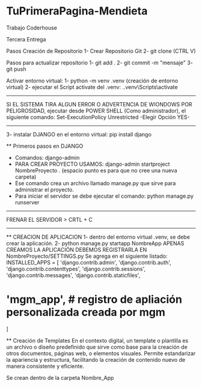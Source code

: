 # TuPrimeraPagina-Mendieta
Trabajo Coderhouse

Tercera Entrega

Pasos Creación de Repositorio
1- Crear Repositorio Git
2- git clone (CTRL V)

Pasos para actualizar repositorio
1- git add . 
2- git commit -m "mensaje"
3- git push

Activar entorno virtual:
1- python -m venv .venv (creación de entorno virtual)
2- ejecutar el Script activate del .venv: .\.venv\Scripts\activate
**********************************************************
SI EL SISTEMA TIRA ALGUN ERROR O ADVERTENCIA DE WIONDOWS POR PELIGROSIDAD, ejecutar desde POWER SHELL (Como administrador), el siguiente comando:
Set-ExecutionPolicy Unrestricted
-Elegir Opción YES- 
***********************************************************
3- instalar DJANGO en el entorno virtual: pip install django


** Primeros pasos en DJANGO
* Comandos: django-admin
* PARA CREAR PROYECTO USAMOS: django-admin startproject NombreProyecto . (espacio punto es para que no cree una nueva carpeta)
* Ese comando crea un archivo llamado manage.py que sirve para administrar el proyecto.
* Para iniciar el servidor se debe ejecutar el comando: python manage.py runserver
*****************************************************
FRENAR EL SERVIDOR > CRTL + C
*****************************************************

** CREACION DE APLICACION
1- dentro del entorno virtual .venv, se debe crear la aplicación.
2- python manage.py startapp NombreApp
APENAS CREAMOS LA APLICACIÓN DEBEMOS REGISTRARLA EN NombreProyecto/SETTINGS.py
Se agrega en el siguiente listado:
INSTALLED_APPS = [
    'django.contrib.admin',
    'django.contrib.auth',
    'django.contrib.contenttypes',
    'django.contrib.sessions',
    'django.contrib.messages',
    'django.contrib.staticfiles',
 #   'mgm_app', # registro de apliación personalizada creada por mgm #
]

** Creación de Templates
En el contexto digital, un template o plantilla es un archivo o diseño predefinido que sirve como base para la creación de otros documentos, páginas web, o elementos visuales. Permite estandarizar la apariencia y estructura, facilitando la creación de contenido nuevo de manera consistente y eficiente.

Se crean dentro de la carpeta Nombre_App